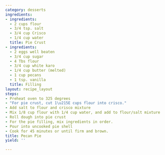 ```yaml
---
category: desserts
ingredients:
- ingredients:
  - 2 cups flour
  - 3/4 tsp. salt
  - 3/4 cup Crisco
  - 1/4 cup water
  title: Pie Crust
- ingredients:
  - 2 eggs well beaten
  - 3/4 cup sugar
  - 4 Tbs flour
  - 3/4 cup white karo
  - 1/4 cup butter (melted)
  - 1 cup pecans
  - 1 tsp. vanilla
  title: Filling
layout: recipe_layout
steps:
- Preheat oven to 325 degrees
- "For pie crust, cut 1\u215E cups flour into crisco."
- Add salt to flour and crisco mixture
- Mix 1/8 cup flour with 1/4 cup water, and add to flour/salt mixture
- Roll dough into pie crust
- For the pie filling, mix ingredients in order.
- Pour into uncooked pie shell
- Cook for 45 minutes or until firm and brown.
title: Pecan Pie
yield: ''

---
```

